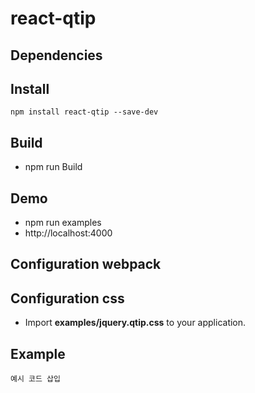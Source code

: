 # react-qtip

## Dependencies

## Install

```
npm install react-qtip --save-dev
```

## Build
- npm run Build

## Demo
- npm run examples
- http://localhost:4000

## Configuration webpack

## Configuration css
- Import **examples/jquery.qtip.css** to your application.

## Example

```
예시 코드 삽입
```
